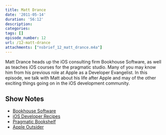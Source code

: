```yaml
---
title: Matt Drance
date: '2011-05-14'
duration: '56:12'
description:
categories:
tags: []
episode_number: 12
url: /12-matt-drance
attachments: ["nsbrief_12_matt_drance.m4a"]
---
```


Matt Drance heads up the iOS consulting firm Bookhouse Software, as well as teaches iOS courses for the pragmatic studio. Many of you may know him from his previous role at Apple as a Developer Evangelist. In this episode, we talk with Matt about his life after Apple and may of the other exciting things going on in the iOS development community.

## Show Notes
- [Bookhouse Software](http://www.bookhouseapps.com)
- [iOS Developer Recipes](http://pragprog.com/titles/cdirec/ios-recipes)
- [Pragmatic Bookshelf](http://www.pragprog.com)
- [Apple Outsider](http://www.appleoutsider.com)
